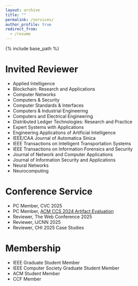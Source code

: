 ```yaml
---
layout: archive
title: ""
permalink: /services/
author_profile: true
redirect_from:
  - /resume
---
```


{% include base_path %}

# Invited Reviewer
* Applied Intelligence
* Blockchain: Research and Applications
* Computer Networks
* Computers & Security
* Computer Standards & Interfaces
* Computers & Industrial Engineering
* Computers and Electrical Engineering
* Distributed Ledger Technologies: Research and Practice
* Expert Systems with Applications
* Engineering Applications of Artificial Intelligence
* IEEE/CAA Journal of Automatica Sinica
* IEEE Transactions on Intelligent Transportation Systems
* IEEE Transactions on Information Forensics and Security
* Journal of Network and Computer Applications
* Journal of Information Security and Applications
* Neural Networks
* Neurocomputing

# Conference Service
* PC Member, CVC 2025
* PC Member, [ACM CCS 2024 Artifact Evaluation](https://www.sigsac.org/ccs/CCS2024/organization/ae-committee.html)
* Reviewer, The Web Conference 2025
* Reviewer, IJCNN 2025
* Reviewer, CHI 2025 Case Studies

# Membership
* IEEE Graduate Student Member<br /> 
* IEEE Computer Society Graduate Student Member
* ACM Student Member<br /> 
* CCF Member<br /> 



<!-- # Intership -->


  
